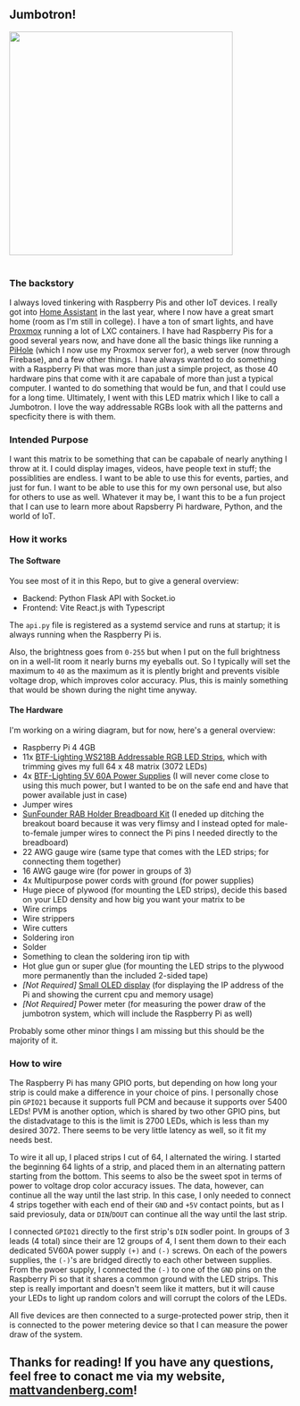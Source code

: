 ## Jumbotron!
<img src="./images/demo.JPG" width="400" style="text-align: center" />
<br><br>

### The backstory

I always loved tinkering with Raspberry Pis and other IoT devices. I really got into [Home Assistant](https://www.home-assistant.io/) in the last year, where I now have a great smart home (room as I'm still in college). I have a ton of smart lights, and have [Proxmox](https://www.proxmox.com/en/) running a lot of LXC containers. I have had Raspberry Pis for a good several years now, and have done all the basic things like running a [PiHole](https://pi-hole.net/) (which I now use my Proxmox server for), a web server (now through Firebase), and a few other things. I have always wanted to do something with a Raspberry Pi that was more than just a simple project, as those 40 hardware pins that come with it are capabale of more than just a typical computer. I wanted to do something that would be fun, and that I could use for a long time. Ultimately, I went with this LED matrix which I like to call a Jumbotron. I love the way addressable RGBs look with all the patterns and specficity there is with them.

### Intended Purpose

I want this matrix to be something that can be capabale of nearly anything I throw at it. I could display images, videos, have people text in stuff; the possiblities are endless. I want to be able to use this for events, parties, and just for fun. I want to be able to use this for my own personal use, but also for others to use as well. Whatever it may be, I want this to be a fun project that I can use to learn more about Rapsberry Pi hardware, Python, and the world of IoT. 

### How it works

#### The Software

You see most of it in this Repo, but to give a general overview:
- Backend: Python Flask API with Socket.io
- Frontend: Vite React.js with Typescript

The `api.py` file is registered as a systemd service and runs at startup; it is always running when the Raspberry Pi is.

Also, the brightness goes from `0-255` but when I put on the full brightness on in a well-lit room it nearly burns my eyeballs out. So I typically will set the maximum to `40` as the maximum as it is plently bright and prevents visible voltage drop, which improves color accuracy. Plus, this is mainly something that would be shown during the night time anyway. 

#### The Hardware

I'm working on a wiring diagram, but for now, here's a general overview:
- Raspberry Pi 4 4GB
- 11x [BTF-Lighting WS218B Addressable RGB LED Strips](https://www.amazon.com/gp/product/B01CDTEKAG/ref=ppx_yo_dt_b_asin_title_o00_s00?ie=UTF8&psc=1), which with trimming gives my full 64 x 48 matrix (3072 LEDs)
- 4x [BTF-Lighting 5V 60A Power Supplies](https://www.amazon.com/gp/product/B01D8FLZV6/ref=ppx_yo_dt_b_asin_title_o04_s00?ie=UTF8&psc=1) (I will never come close to using this much power, but I wanted to be on the safe end and have that power available just in case)
- Jumper wires
- [SunFounder RAB Holder Breadboard Kit](https://www.amazon.com/gp/product/B07ZYR7R8X/ref=ppx_yo_dt_b_asin_title_o08_s00?ie=UTF8&psc=1) (I eneded up ditching the breakout board because it was very flimsy and I instead opted for male-to-female jumper wires to connect the Pi pins I needed directly to the breadboard)
- 22 AWG gauge wire (same type that comes with the LED strips; for connecting them together)
- 16 AWG gauge wire (for power in groups of 3)
- 4x Multipurpose power cords with ground (for power supplies)
- Huge piece of plywood (for mounting the LED strips), decide this based on your LED density and how big you want your matrix to be
- Wire crimps
- Wire strippers
- Wire cutters
- Soldering iron
- Solder
- Something to clean the soldering iron tip with
- Hot glue gun or super glue (for mounting the LED strips to the plywood more permanently than the included 2-sided tape)
- *[Not Required]* [Small OLED display](https://www.amazon.com/gp/product/B09T6SJBV5/ref=ppx_yo_dt_b_asin_title_o00_s00?ie=UTF8&psc=1) (for displaying the IP address of the Pi and showing the current cpu and memory usage)
- *[Not Required]* Power meter (for measuring the power draw of the jumbotron system, which will  include the Raspberry Pi as well)

Probably some other minor things I am missing but this should be the majority of it.

### How to wire

The Raspberry Pi has many GPIO ports, but depending on how long your strip is could make a difference in your choice of pins. I personally chose pin `GPIO21` because it supports full PCM and because it supports over 5400 LEDs! PVM is another option, which is shared by two other GPIO pins, but the distadvatage to this is the limit is 2700 LEDs, which is less than my desired 3072. There seems to be very little latency as well, so it fit my needs best.

To wire it all up, I placed strips I cut of 64, I alternated the wiring. I started the beginning 64 lights of a strip, and placed them in an alternating pattern starting from the bottom. This seems to also be the sweet spot in terms of power to voltage drop color accuracy issues. The data, however, can continue all the way until the last strip. In this case, I only needed to connect 4 strips together with each end of their `GND` and `+5V` contact points, but as I said previosuly, data or `DIN`/`DOUT` can continue all the way until the last strip.

I connected `GPIO21` directly to the first strip's `DIN` sodler point. In groups of 3 leads (4 total) since their are 12 groups of 4, I sent them down to their each dedicated 5V60A power supply `(+)` and `(-)` screws. On each of the powers supplies, the `(-)`'s are bridged directly to each other between supplies. From the pwoer supply, I connected the `(-)` to one of the `GND` pins on the Raspberry Pi so that it shares a common ground with the LED strips. This step is really important and doesn't seem like it matters, but it will cause your LEDs to light up random colors and will corrupt the colors of the LEDs. 

All five devices are then connected to a surge-protected power strip, then it is connected to the power metering device so that I can measure the power draw of the system.

## Thanks for reading! If you have any questions, feel free to conact me via my website, [mattvandenberg.com](http://www.mattvandenberg.com)!



